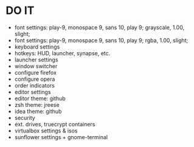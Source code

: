 # DO IT

- font settings: play-9, monospace 9, sans 10, play 9; grayscale, 1.00, slight;
- font settings: play-9, monospace 9, sans 10, play 9; rgba, 1.00, slight;
- keyboard settings
- hotkeys: HUD, launcher, synapse, etc.
- launcher settings
- window switcher
- configure firefox
- configure opera
- order indicators
- editor settings
- editor theme: github
- zsh theme: jreese
- idea theme: github
- security
- ext. drives, truecrypt containers
- virtualbox settings & isos
- sunflower settings + gnome-terminal
